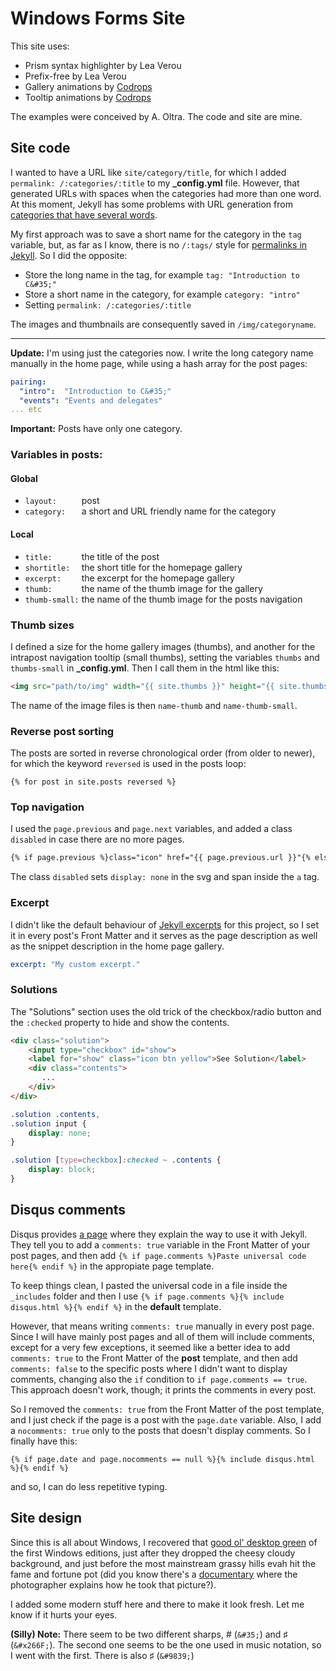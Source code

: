 # Windows Forms Site

This site uses:

* Prism syntax highlighter by Lea Verou
* Prefix-free by Lea Verou
* Gallery animations by [Codrops](http://tympanus.net/codrops/)
* Tooltip animations by [Codrops](http://tympanus.net/Development/TooltipStylesInspiration/index.html)

The examples were conceived by A. Oltra. The code and site are mine.




## Site code

I wanted to have a URL like `site/category/title`, for which I added `permalink: /:categories/:title` to my **_config.yml** file. However, that generated URLs with spaces when the categories had more than one word. At this moment, Jekyll has some problems with URL generation from [categories that have several words](https://github.com/jekyll/jekyll-help/issues/129).

My first approach was to save a short name for the category in the `tag` variable, but, as far as I know, there is no `/:tags/` style for [permalinks in Jekyll](http://jekyllrb.com/docs/permalinks/). So I did the opposite:

 * Store the long name in the tag, for example `tag: "Introduction to C&#35;"`
 * Store a short name in the category, for example `category: "intro"`
 * Setting `permalink: /:categories/:title`

The images and thumbnails are consequently saved in `/img/categoryname`.

--------------------------

**Update:** I'm using just the categories now. I write the long category name manually in the home page, while using a hash array for the post pages:

```yml
pairing:
  "intro":  "Introduction to C&#35;"
  "events": "Events and delegates"
... etc
```

**Important:** Posts have only one category.


### Variables in posts:

#### Global
* `layout:     ` post
* `category:   ` a short and URL friendly name for the category

#### Local
* `title:      ` the title of the post
* `shortitle:  ` the short title for the homepage gallery
* `excerpt:    ` the excerpt for the homepage gallery
* `thumb:      ` the name of the thumb image for the gallery
* `thumb-small:` the name of the thumb image for the posts navigation



### Thumb sizes

I defined a size for the home gallery images (thumbs), and another for the intrapost navigation tooltip (small thumbs), setting the variables `thumbs` and `thumbs-small` in **_config.yml**. Then I call them in the html like this:

```html
<img src="path/to/img" width="{{ site.thumbs }}" height="{{ site.thumbs }}">
```

The name of the image files is then `name-thumb` and `name-thumb-small`.


### Reverse post sorting

The posts are sorted in reverse chronological order (from older to newer), for which the keyword `reversed` is used in the posts loop:

```liquid
{% for post in site.posts reversed %}
```


### Top navigation

I used the `page.previous` and `page.next` variables, and added a class `disabled` in case there are no more pages.

```html
{% if page.previous %}class="icon" href="{{ page.previous.url }}"{% else %}class="disabled"{% endif %}
```

The class `disabled` sets `display: none` in the svg and span inside the `a` tag.


### Excerpt

I didn't like the default behaviour of [Jekyll excerpts](http://jekyllrb.com/docs/posts/#post-excerpts) for this project, so I set it in every post's Front Matter and it serves as the page description as well as the snippet description in the home page gallery.

```yaml
excerpt: "My custom excerpt."
```

### Solutions

The "Solutions" section uses the old trick of the checkbox/radio button and the `:checked` property to hide and show the contents.

```html 
<div class="solution">
	<input type="checkbox" id="show">
	<label for="show" class="icon btn yellow">See Solution</label>
	<div class="contents">
       ...
    </div>
</div>
```

```css
.solution .contents, 
.solution input {
	display: none;
}

.solution [type=checkbox]:checked ~ .contents {
	display: block;
}
```


## Disqus comments

Disqus provides [a page](https://help.disqus.com/customer/portal/articles/472138-jekyll-installation-instructions) where they explain the way to use it with Jekyll. They tell you to add a `comments: true` variable in the Front Matter of your post pages, and then add `{% if page.comments %}Paste universal code here{% endif %}` in the appropiate page template.

To keep things clean, I pasted the universal code in a file inside the `_includes` folder and then I use `{% if page.comments %}{% include disqus.html %}{% endif %}` in the **default** template.

However, that means writing `comments: true` manually in every post page. Since I will have mainly post pages and all of them will include comments, except for a very few exceptions, it seemed like a better idea to add `comments: true` to the Front Matter of the **post** template, and then add `comments: false` to the specific posts where I didn't want to display comments, changing also the `if` condition to `if page.comments == true`. This approach doesn't work, though; it prints the comments in every post.

So I removed the `comments: true` from the Front Matter of the post template, and I just check if the page is a post with the `page.date` variable. Also, I add a `nocomments: true` only to the posts that doesn't display comments. So I finally have this:

```liquid
{% if page.date and page.nocomments == null %}{% include disqus.html %}{% endif %}

```

and so, I can do less repetitive typing.



## Site design

Since this is all about Windows, I recovered that [good ol' desktop green](https://www.google.com/search?q=windows+95+desktop&tbm=isch) of the first Windows editions, just after they dropped the cheesy cloudy background, and just before the most mainstream grassy hills evah hit the fame and fortune pot (did you know there's a [documentary](https://www.youtube.com/watch?v=AVXY8OEZAEQ) where the photographer explains how he took that picture?).

I added some modern stuff here and there to make it look fresh. Let me know if it hurts your eyes.


**(Silly) Note:** There seem to be two different sharps, &#35; (`&#35;`) and &#x266F; (`&#x266F;`). The second one seems to be the one used in music notation, so I went with the first. There is also &#9839; (`&#9839;`)
